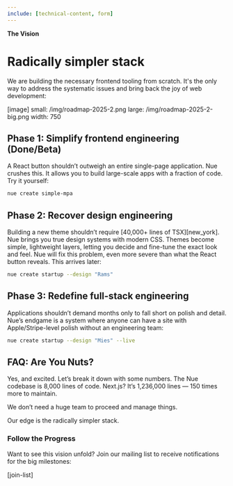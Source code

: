 ```yaml
---
include: [technical-content, form]
---
```


__The Vision__
# Radically simpler stack
We are building the necessary frontend tooling from scratch. It's the only way to address the systematic issues and bring back the joy of web development:

[image]
  small: /img/roadmap-2025-2.png
  large: /img/roadmap-2025-2-big.png
  width: 750

## Phase 1: Simplify frontend engineering (Done/Beta)
A React button shouldn’t outweigh an entire single-page application. Nue crushes this. It allows you to build large-scale apps with a fraction of code. Try it yourself:

```sh
nue create simple-mpa
```

## Phase 2: Recover design engineering
Building a new theme shouldn’t require [40,000+ lines of TSX][new_york]. Nue brings you true design systems with modern CSS. Themes become simple, lightweight layers, letting you decide and fine-tune the exact look and feel. Nue will fix this problem, even more severe than what the React button reveals. This arrives later:

```sh
nue create startup --design "Rams"
```

## Phase 3: Redefine full-stack engineering
Applications shouldn’t demand months only to fall short on polish and detail. Nue’s endgame is a system where anyone can have a site with Apple/Stripe-level polish without an engineering team:

```sh
nue create startup --design "Mies" --live
```

## FAQ: Are You Nuts?
Yes, and excited. Let’s break it down with some numbers. The Nue codebase is 8,000 lines of code. Next.js? It’s 1,236,000 lines — 150 times more to maintain.

We don’t need a huge team to proceed and manage things.

Our edge is the radically simpler stack.


### Follow the Progress
Want to see this vision unfold? Join our mailing list to receive notifications for the big milestones:

[join-list]
